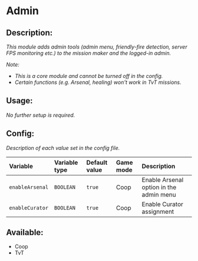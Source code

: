 # Admin
## Description:
_This module adds admin tools (admin menu, friendly-fire detection, server FPS monitoring etc.) to the mission maker and the logged-in admin._

_Note:_
 - _This is a core module and cannot be turned off in the config._
 - _Certain functions (e.g. Arsenal, healing) won't work in TvT missions._

## Usage:
_No further setup is required._

## Config:
_Description of each value set in the config file._

| Variable        | Variable type | Default value | Game mode | Description                             |
|:--------------- |:------------- |:------------- |:--------- |:--------------------------------------- |
| `enableArsenal` | `BOOLEAN`     | `true`        | Coop      | Enable Arsenal option in the admin menu |
| `enableCurator` | `BOOLEAN`     | `true`        | Coop      | Enable Curator assignment               |

## Available:
 - Coop
 - TvT
